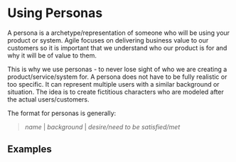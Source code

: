 # Using Personas
A persona is a archetype/representation of someone who will be using your product or system. Agile focuses on delivering business value to our customers so it is important that we understand who our product is for and why it will be of value to them.

This is why we use personas - to never lose sight of who we are creating a product/service/system for. A persona does not have to be fully realistic or too specific. It can represent multiple users with a similar background or situation. The idea is to create fictitious characters who are modeled after the actual users/customers.

The format for personas is generally:
>*name* | *background* | *desire/need to be satisfied/met*

## Examples


